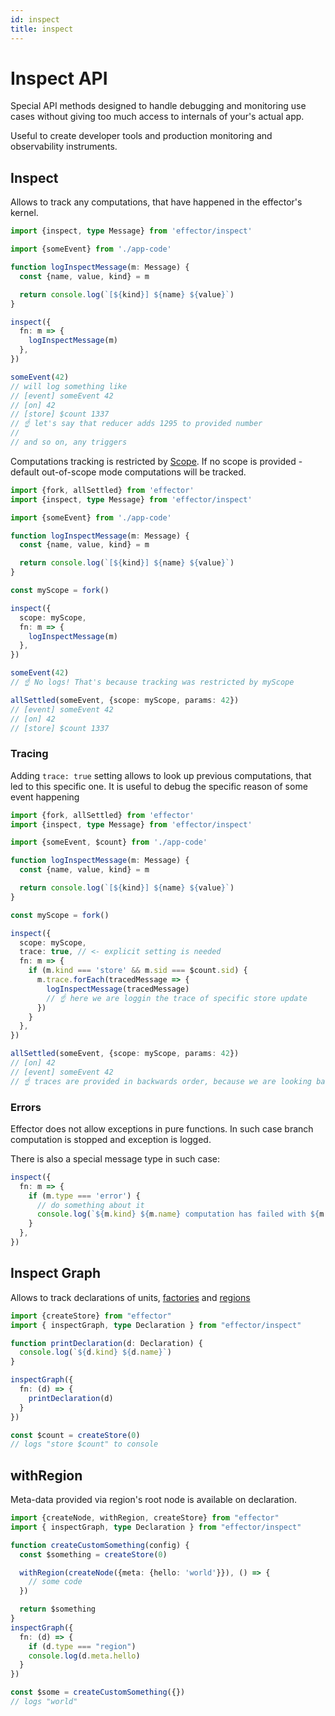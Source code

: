 ```yaml
---
id: inspect
title: inspect
---
```


# Inspect API

Special API methods designed to handle debugging and monitoring use cases without giving too much access to internals of your's actual app.

Useful to create developer tools and production monitoring and observability instruments.

## Inspect

Allows to track any computations, that have happened in the effector's kernel.

```ts
import {inspect, type Message} from 'effector/inspect'

import {someEvent} from './app-code'

function logInspectMessage(m: Message) {
  const {name, value, kind} = m

  return console.log(`[${kind}] ${name} ${value}`)
}

inspect({
  fn: m => {
    logInspectMessage(m)
  },
})

someEvent(42)
// will log something like
// [event] someEvent 42
// [on] 42
// [store] $count 1337
// ☝️ let's say that reducer adds 1295 to provided number
//
// and so on, any triggers
```

Computations tracking is restricted by [Scope](./Scope.md).
If no scope is provided - default out-of-scope mode computations will be tracked.

```ts
import {fork, allSettled} from 'effector'
import {inspect, type Message} from 'effector/inspect'

import {someEvent} from './app-code'

function logInspectMessage(m: Message) {
  const {name, value, kind} = m

  return console.log(`[${kind}] ${name} ${value}`)
}

const myScope = fork()

inspect({
  scope: myScope,
  fn: m => {
    logInspectMessage(m)
  },
})

someEvent(42)
// ☝️ No logs! That's because tracking was restricted by myScope

allSettled(someEvent, {scope: myScope, params: 42})
// [event] someEvent 42
// [on] 42
// [store] $count 1337
```

### Tracing

Adding `trace: true` setting allows to look up previous computations, that led to this specific one.
It is useful to debug the specific reason of some event happening

```ts
import {fork, allSettled} from 'effector'
import {inspect, type Message} from 'effector/inspect'

import {someEvent, $count} from './app-code'

function logInspectMessage(m: Message) {
  const {name, value, kind} = m

  return console.log(`[${kind}] ${name} ${value}`)
}

const myScope = fork()

inspect({
  scope: myScope,
  trace: true, // <- explicit setting is needed
  fn: m => {
    if (m.kind === 'store' && m.sid === $count.sid) {
      m.trace.forEach(tracedMessage => {
        logInspectMessage(tracedMessage)
        // ☝️ here we are loggin the trace of specific store update
      })
    }
  },
})

allSettled(someEvent, {scope: myScope, params: 42})
// [on] 42
// [event] someEvent 42
// ☝️ traces are provided in backwards order, because we are looking back in time
```

### Errors

Effector does not allow exceptions in pure functions. In such case branch computation is stopped and exception is logged.

There is also a special message type in such case:

```ts
inspect({
  fn: m => {
    if (m.type === 'error') {
      // do something about it
      console.log(`${m.kind} ${m.name} computation has failed with ${m.error}`)
    }
  },
})
```

## Inspect Graph

Allows to track declarations of units, [factories](./babel-plugin.md#factories) and [regions](./withRegion.md)

```ts
import {createStore} from "effector"
import { inspectGraph, type Declaration } from "effector/inspect"

function printDeclaration(d: Declaration) {
  console.log(`${d.kind} ${d.name}`)
}

inspectGraph({
  fn: (d) => {
    printDeclaration(d)
  }
})

const $count = createStore(0)
// logs "store $count" to console
```

## withRegion

Meta-data provided via region's root node is available on declaration.

```ts
import {createNode, withRegion, createStore} from "effector"
import { inspectGraph, type Declaration } from "effector/inspect"

function createCustomSomething(config) {
  const $something = createStore(0)

  withRegion(createNode({meta: {hello: 'world'}}), () => {
    // some code
  })

  return $something
}
inspectGraph({
  fn: (d) => {
    if (d.type === "region")
    console.log(d.meta.hello)
  }
})

const $some = createCustomSomething({})
// logs "world"
```
